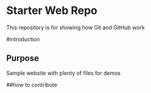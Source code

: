 # Starter Web Repo

This repository is for showing how Git and GitHub work

#introduction

## Purpose

Sample website with plenty of files for demos

##how to contribute 